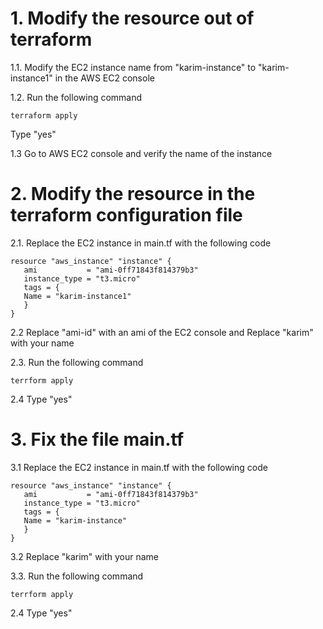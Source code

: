 # 1. Modify the resource out of terraform
1.1. Modify the EC2 instance name from "karim-instance" to "karim-instance1" in the AWS EC2 console

1.2. Run the following command
```
terraform apply
```
Type "yes"

1.3 Go to AWS EC2 console and verify the name of the instance

# 2. Modify the resource in the terraform configuration file
2.1. Replace the EC2 instance in main.tf with the following code
```
resource "aws_instance" "instance" {
   ami           = "ami-0ff71843f814379b3"
   instance_type = "t3.micro"
   tags = {
   Name = "karim-instance1"
   }
}
```
2.2 Replace "ami-id" with an ami of the EC2 console and Replace "karim" with your name

2.3. Run the following command
```
terrform apply
```
2.4 Type "yes"

# 3. Fix the file main.tf
3.1 Replace the EC2 instance in main.tf with the following code
```
resource "aws_instance" "instance" {
   ami           = "ami-0ff71843f814379b3"
   instance_type = "t3.micro"
   tags = {
   Name = "karim-instance"
   }
}
```
3.2 Replace "karim" with your name

3.3. Run the following command
```
terrform apply
```
2.4 Type "yes"